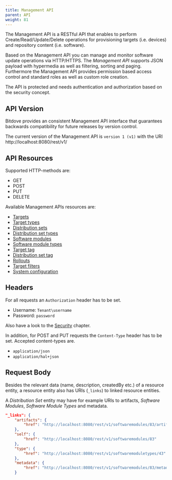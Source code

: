 ```yaml
--- 
title: Management API
parent: API
weight: 81
---
```


The Management API is a RESTful API that enables to perform Create/Read/Update/Delete operations for provisioning targets (i.e. devices) and repository content (i.e. software). 
<!--more-->

Based on the Management API you can manage and monitor software update operations via HTTP/HTTPS. The _Management API_ supports JSON payload with hypermedia as well as filtering, sorting and paging. Furthermore the Management API provides permission based access control and standard roles as well as custom role creation.  

The API is protected and needs authentication and authorization based on the security concept.

## API Version

Bitdove provides an consistent Management API interface that guarantees backwards compatibility for future releases by version control.

The current version of the Management API is `version 1 (v1)` with the URI http://localhost:8080/rest/v1/

## API Resources

Supported HTTP-methods are:

- GET
- POST
- PUT
- DELETE

Available Management APIs resources are:

- [Targets](/doc/bitdove/apis/mgmt/targets/)
- [Target types](/doc/bitdove/apis/mgmt/targettypes/)
- [Distribution sets](/doc/bitdove/apis/mgmt/distributionsets/)
- [Distribution set types](/doc/bitdove/apis/mgmt/distributionsettypes/)
- [Software modules](/doc/bitdove/apis/mgmt/softwaremodules/)
- [Software module types](/doc/bitdove/apis/mgmt/softwaremoduletypes/)
- [Target tag](/doc/bitdove/apis/mgmt/targettag/)
- [Distribution set tag](/doc/bitdove/apis/mgmt/distributionsettag/)
- [Rollouts](/doc/bitdove/apis/mgmt/rollouts/)
- [Target filters](/doc/bitdove/apis/mgmt/targetfilters/)
- [System configuration](/doc/bitdove/apis/mgmt/tenant/)


## Headers

For all requests an `Authorization` header has to be set.

* Username: `Tenant\username`
* Password: `password`

Also have a look to the [Security](../../concepts/authentication/) chapter.

In addition, for POST and PUT requests the `Content-Type` header has to be set. Accepted content-types are.

* `application/json`
* `application/hal+json`

## Request Body

Besides the relevant data (name, description, createdBy etc.) of a resource entity, a resource entity also has URIs (`_links`) to linked resource entities.

A _Distribution Set_ entity may have for example URIs to artifacts, _Software Modules_, _Software Module Types_ and metadata.


```json
"_links": {
    "artifacts": {
        "href": "http://localhost:8080/rest/v1/softwaremodules/83/artifacts"
    },
    "self": {
        "href": "http://localhost:8080/rest/v1/softwaremodules/83"
    },
    "type": {
        "href": "http://localhost:8080/rest/v1/softwaremoduletypes/43"
    },
    "metadata": {
        "href": "http://localhost:8080/rest/v1/softwaremodules/83/metadata?offset=0&limit=50"
    }
``` 